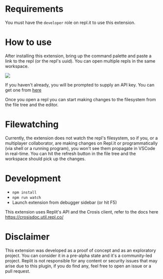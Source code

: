 
# Requirements

You must have the `developer` role on repl.it to use this extension.

# How to use

After installing this extension, bring up the command palette and paste a link to the repl (or the repl's uuid). You can open multiple repls in the same workspace.

![](https://i.imgur.com/1liRgmn.png)

If you haven't already, you will be prompted to supply an API key. You can get one from [here](https://devs.turbio.repl.co/)

Once you open a repl you can start making changes to the filesystem from the file tree and the editor.

# Filewatching

Currently, the extension does not watch the repl's filesystem, so if you, or a multiplayer collaborator, are making changes on Repl.it or programmatically (via shell or a running program), you won't see them propagate in VSCode in real-time. You can hit the refresh button in the file tree and the workspace should pick up the changes.

# Development

- `npm install`
- `npm run watch`
- Launch extension from debugger sidebar (or hit F5)

This extension uses Replit's API and the Crosis client, refer to the docs here https://crosisdoc.util.repl.co/

# Disclaimer

This extension was developed as a proof of concept and as an exploratory project. You can consider it in a pre-alpha state and it's a community-led project. Replit is not responsible for any content or security issues that may arise due to this plugin, if you do find any, feel free to open an issue or a pull request.
